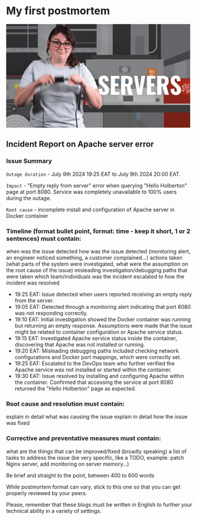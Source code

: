  # My first postmortem

![Alt text](images/serverdown.gif)

## Incident Report on Apache server error

### Issue Summary
`Outage duration` - July 9th 2024 19:25 EAT to  July 9th 2024 20:00 EAT.

`Impact` - "Empty reply from server" error when querying "Hello Holberton" page at port 8080.
Service was completely unavailable to 100% users during the outage.

`Root cause` - incomplete install and configuration of Apache server in Docker container

### Timeline (format bullet point, format: time - keep it short, 1 or 2 sentences) must contain:

when was the issue detected
how was the issue detected (monitoring alert, an engineer noticed something, a customer complained…)
actions taken (what parts of the system were investigated, what were the assumption on the root cause of the issue)
misleading investigation/debugging paths that were taken
which team/individuals was the incident escalated to
how the incident was resolved
- 19:25 EAT: Issue detected when users reported receiving an empty reply from the server.
- 19:05 EAT: Detected through a monitoring alert indicating that port 8080 was not responding correctly.
- 19:10 EAT: Initial investigation showed the Docker container was running but returning an empty response. Assumptions were made that the issue might be related to container configuration or Apache service status.
- 19:15 EAT: Investigated Apache service status inside the container, discovering that Apache was not installed or running.
- 19:20 EAT: Misleading debugging paths included checking network configurations and Docker port mappings, which were correctly set.
- 19:25 EAT: Escalated to the DevOps team who further verified the Apache service was not installed or started within the container.
- 19:30 EAT: Issue resolved by installing and configuring Apache within the container. Confirmed that accessing the service at port 8080 returned the "Hello Holberton" page as expected.
### Root cause and resolution must contain:

explain in detail what was causing the issue
explain in detail how the issue was fixed
### Corrective and preventative measures must contain:

what are the things that can be improved/fixed (broadly speaking)
a list of tasks to address the issue (be very specific, like a TODO, example: patch Nginx server, add monitoring on server memory…)

Be brief and straight to the point, between 400 to 600 words

While postmortem format can vary, stick to this one so that you can get properly reviewed by your peers.

Please, remember that these blogs must be written in English to further your technical ability in a variety of settings.
